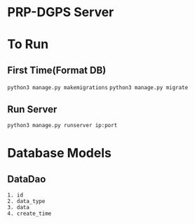 # PRP-DGPS Server

# To Run
## **First Time(Format DB)**
`python3 manage.py makemigrations`
`python3 manage.py migrate`
## **Run Server**
`python3 manage.py runserver ip:port`

# Database Models
## **DataDao**
```
1. id
2. data_type
3. data
4. create_time
```
